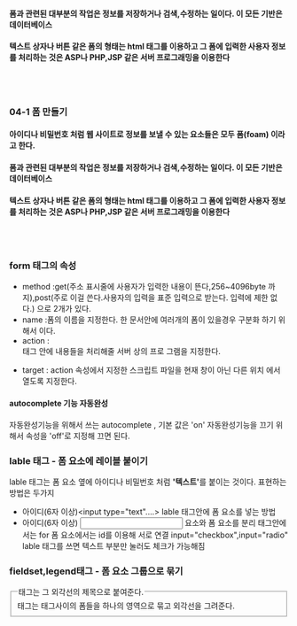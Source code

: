 #### 폼과 관련된 대부분의 작업은 정보를 저장하거나 검색,수정하는 일이다. 이 모든 기반은 데이터베이스
#### 텍스트 상자나 버튼 같은 폼의 형태는 html 태그를 이용하고 그 폼에 입력한 사용자 정보를 처리하는 것은 ASP나 PHP,JSP 같은 서버 프로그래밍을 이용한다 
<br></br>

### 04-1 폼 만들기
#### 아이디나 비밀번호 처럼 웹 사이트로 정보를 보낼 수 있는 요소들은 모두 폼(foam) 이라고 한다.
#### 폼과 관련된 대부분의 작업은 정보를 저장하거나 검색,수정하는 일이다. 이 모든 기반은 데이터베이스
#### 텍스트 상자나 버튼 같은 폼의 형태는 html 태그를 이용하고 그 폼에 입력한 사용자 정보를 처리하는 것은 ASP나 PHP,JSP 같은 서버 프로그래밍을 이용한다 
<br></br>

### form 태그의 속성
* method :get(주소 표시줄에 사용자가 입력한 내용이 뜬다,256~4096byte 까지),post(주로 이걸 쓴다.사용자의 입력을 표준 입력으로 받는다. 입력에 제한 없다.) 으로 2개가 있다.
* name :폼의 이름을 지정한다. 한 문서안에 여러개의 폼이 있을경우 구분화 하기 위해서 이다. 
* action : <form> 태그 안에 내용들을 처리해줄 서버 상의 프로 그램을 지정한다.
* target : action 속성에서 지정한 스크립트 파일을 현재 창이 아닌 다른 위치 에서 열도록 지정한다. 

#### autocomplete 기능 자동완성
자동완성기능을 위해서 쓰는 autocomplete , 기본 값은 'on'
자동완성기능을 끄기 위해서 속성을 'off'로 지정해 끄면 된다.

### lable 태그 - 폼 요소에 레이블 붙이기 
lable 태그는 폼 요소 옆에 아이디나 비밀번호 처럼 <b>'텍스트'</b>를 붙이는 것이다.
표현하는 방법은 두가지
* <lable>아이디(6자 이상)<input type="text"....></lable> 
lable 태그안에 폼 요소를 넣는 방법
* <lable for=user-id>아이디(6자 이상)</lable>
  <input type="text" id="user-id">
<lable>요소와 폼 요소를 분리 <lable>태그안에서는 for 폼 요소에서는 id를 이용해 서로 연결 
input="checkbox",input="radio" lable 태그를 쓰면 텍스트 부분만 눌러도 체크가 가능해짐

### fieldset,legend태그 - 폼 요소 그룹으로 묶기
<fieldset> 태그는 태그사이의 폼들을 하나의 영역으로 묶고 외각선을 그려준다.
<legend> 태그는 그 외각선의 제목으로 붙여준다.  
